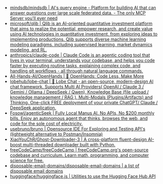 + [mindsdb/mindsdb | AI's query engine - Platform for building AI that can answer questions over large scale federated data. - The only MCP Server you'll ever need](https://github.com//mindsdb/mindsdb)
+ [microsoft/qlib | Qlib is an AI-oriented quantitative investment platform that aims to realize the potential, empower research, and create value using AI technologies in quantitative investment, from exploring ideas to implementing productions. Qlib supports diverse machine learning modeling paradigms. including supervised learning, market dynamics modeling, and RL.](https://github.com//microsoft/qlib)
+ [anthropics/claude-code | Claude Code is an agentic coding tool that lives in your terminal, understands your codebase, and helps you code faster by executing routine tasks, explaining complex code, and handling git workflows - all through natural language commands.](https://github.com//anthropics/claude-code)
+ [All-Hands-AI/OpenHands | 🙌 OpenHands: Code Less, Make More](https://github.com//All-Hands-AI/OpenHands)
+ [lobehub/lobe-chat | 🤯 Lobe Chat - an open-source, modern-design AI chat framework. Supports Multi AI Providers( OpenAI / Claude 3 / Gemini / Ollama / DeepSeek / Qwen), Knowledge Base (file upload / knowledge management / RAG ), Multi-Modals (Plugins/Artifacts) and Thinking. One-click FREE deployment of your private ChatGPT/ Claude / DeepSeek application.](https://github.com//lobehub/lobe-chat)
+ [Fosowl/agenticSeek | Fully Local Manus AI. No APIs, No $200 monthly bills. Enjoy an autonomous agent that thinks, browses the web, and code for the sole cost of electricity.](https://github.com//Fosowl/agenticSeek)
+ [usebruno/bruno | Opensource IDE For Exploring and Testing API's (lightweight alternative to Postman/Insomnia)](https://github.com//usebruno/bruno)
+ [XiaoYouChR/Ghost-Downloader-3 | A cross-platform fluent-design AI-boost multi-threaded downloader built with Python.](https://github.com//XiaoYouChR/Ghost-Downloader-3)
+ [freeCodeCamp/freeCodeCamp | freeCodeCamp.org's open-source codebase and curriculum. Learn math, programming, and computer science for free.](https://github.com//freeCodeCamp/freeCodeCamp)
+ [disposable-email-domains/disposable-email-domains | a list of disposable email domains](https://github.com//disposable-email-domains/disposable-email-domains)
+ [huggingface/huggingface.js | Utilities to use the Hugging Face Hub API](https://github.com//huggingface/huggingface.js)

